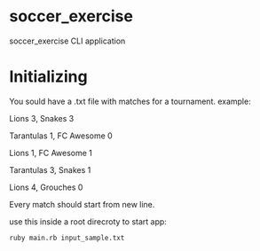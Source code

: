 # soccer_exercise
soccer_exercise CLI application

# Initializing
You sould have a .txt file with matches for a tournament.
example:

Lions 3, Snakes 3

Tarantulas 1, FC Awesome 0

Lions 1, FC Awesome 1

Tarantulas 3, Snakes 1

Lions 4, Grouches 0


Every match should start from new line.

use this inside a root direcroty to start app:
```
ruby main.rb input_sample.txt
```
